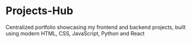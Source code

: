 # Projects-Hub
Centralized portfolio showcasing my frontend and backend projects, built using modern HTML, CSS, JavaScript, Python and React
